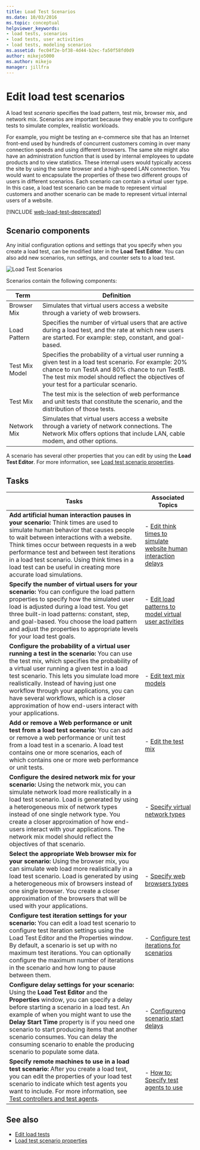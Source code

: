 ```yaml
---
title: Load Test Scenarios
ms.date: 10/03/2016
ms.topic: conceptual
helpviewer_keywords:
- load tests, scenarios
- load tests, user activities
- load tests, modeling scenarios
ms.assetid: fec04f2e-bf38-4d44-b2ec-fa50f58fd0d9
author: mikejo5000
ms.author: mikejo
manager: jillfra
---
```

# Edit load test scenarios

A load test *scenario* specifies the load pattern, test mix, browser mix, and network mix. Scenarios are important because they enable you to configure tests to simulate complex, realistic workloads.

For example, you might be testing an e-commerce site that has an Internet front-end used by hundreds of concurrent customers coming in over many connection speeds and using different browsers. The same site might also have an administration function that is used by internal employees to update products and to view statistics. These internal users would typically access the site by using the same browser and a high-speed LAN connection. You would want to encapsulate the properties of these two different groups of users in different scenarios. Each scenario can contain a virtual user type. In this case, a load test scenario can be made to represent virtual customers and another scenario can be made to represent virtual internal users of a website.

[!INCLUDE [web-load-test-deprecated](includes/web-load-test-deprecated.md)]

## Scenario components

Any initial configuration options and settings that you specify when you create a load test, can be modified later in the **Load Test Editor**. You can also add new scenarios, run settings, and counter sets to a load test.

![Load Test Scenarios](../test/media/loadtesteditinscenarios.png)

Scenarios contain the following components:

|Term|Definition|
|-|-|
|Browser Mix|Simulates that virtual users access a website through a variety of web browsers.|
|Load Pattern|Specifies the number of virtual users that are active during a load test, and the rate at which new users are started. For example: step, constant, and goal-based.|
|Test Mix Model|Specifies the probability of a virtual user running a given test in a load test scenario. For example: 20% chance to run TestA and 80% chance to run TestB. The test mix model should reflect the objectives of your test for a particular scenario.|
|Test Mix|The test mix is the selection of web performance and unit tests that constitute the scenario, and the distribution of those tests.|
|Network Mix|Simulates that virtual users access a website through a variety of network connections. The Network Mix offers options that include LAN, cable modem, and other options.|

A scenario has several other properties that you can edit by using the **Load Test Editor**. For more information, see [Load test scenario properties](../test/load-test-scenario-properties.md).

## Tasks

|Tasks|Associated Topics|
|-|-----------------------|
|**Add artificial human interaction pauses in your scenario:** Think times are used to simulate human behavior that causes people to wait between interactions with a website. Think times occur between requests in a web performance test and between test iterations in a load test scenario. Using think times in a load test can be useful in creating more accurate load simulations.|-   [Edit think times to simulate website human interaction delays](../test/edit-think-times-in-load-test-scenarios.md)|
|**Specify the number of virtual users for your scenario:** You can configure the load pattern properties to specify how the simulated user load is adjusted during a load test. You get three built-in load patterns: constant, step, and goal-based. You choose the load pattern and adjust the properties to appropriate levels for your load test goals.|-   [Edit load patterns to model virtual user activities](../test/edit-load-patterns-to-model-virtual-user-activities.md)|
|**Configure the probability of a virtual user running a test in the scenario:** You can use the test mix, which specifies the probability of a virtual user running a given test in a load test scenario. This lets you simulate load more realistically. Instead of having just one workflow through your applications, you can have several workflows, which is a closer approximation of how end-users interact with your applications.|-   [Edit text mix models](../test/edit-test-mix-models-to-specify-the-probability-of-a-virtual-user-running-a-test.md)|
|**Add or remove a Web performance or unit test from a load test scenario:** You can add or remove a web performance or unit test from a load test in a scenario. A load test contains one or more scenarios, each of which contains one or more web performance or unit tests.|-   [Edit the test mix](../test/edit-the-test-mix-to-specify-which-web-browsers-types-in-a-load-test-scenario.md)|
|**Configure the desired network mix for your scenario:** Using the network mix, you can simulate network load more realistically in a load test scenario. Load is generated by using a heterogeneous mix of network types instead of one single network type. You create a closer approximation of how end-users interact with your applications. The network mix model should reflect the objectives of that scenario.|-   [Specify virtual network types](../test/specify-virtual-network-types-in-a-load-test-scenario.md)|
|**Select the appropriate Web browser mix for your scenario:** Using the browser mix, you can simulate web load more realistically in a load test scenario. Load is generated by using a heterogeneous mix of browsers instead of one single browser. You create a closer approximation of the browsers that will be used with your applications.|-   [Specify web browsers types](../test/edit-the-test-mix-to-specify-which-web-browsers-types-in-a-load-test-scenario.md)|
|**Configure test iteration settings for your scenario:** You can edit a load test scenario to configure test iteration settings using the Load Test Editor and the Properties window. By default, a scenario is set up with no maximum test iterations. You can optionally configure the maximum number of iterations in the scenario and how long to pause between them.|-   [Configure test iterations for scenarios](../test/configure-test-iterations-in-a-load-test-scenario.md)|
|**Configure delay settings for your scenario:** Using the **Load Test Editor** and the **Properties** window, you can specify a delay before starting a scenario in a load test. An example of when you might want to use the **Delay Start Time** property is if you need one scenario to start producing items that another scenario consumes. You can delay the consuming scenario to enable the producing scenario to populate some data.|-   [Configureng scenario start delays](../test/configure-scenario-start-delays.md)|
|**Specify remote machines to use in a load test scenario:** After you create a load test, you can edit the properties of your load test scenario to indicate which test agents you want to include. For more information, see [Test controllers and test agents](configure-test-agents-and-controllers-for-load-tests.md).|-   [How to: Specify test agents to use](../test/how-to-specify-test-agents-to-use-in-load-test-scenarios.md)|

## See also

- [Edit load tests](../test/edit-load-tests.md)
- [Load test scenario properties](../test/load-test-scenario-properties.md)
